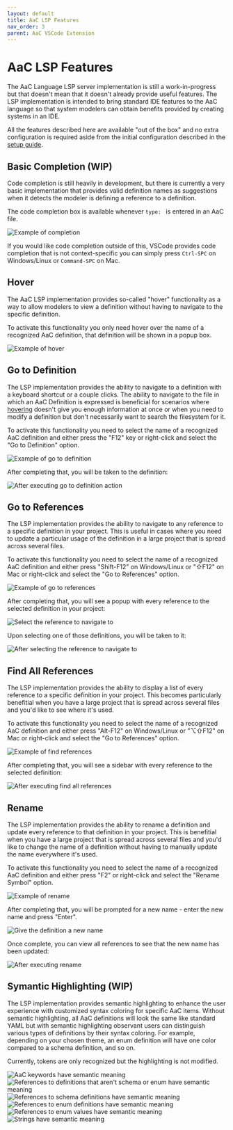 ```yaml
---
layout: default
title: AaC LSP Features
nav_order: 3
parent: AaC VSCode Extension
---
```


# AaC LSP Features

The AaC Language LSP server implementation is still a work-in-progress but that
doesn't mean that it doesn't already provide useful features. The LSP
implementation is intended to bring standard IDE features to the AaC language so
that system modelers can obtain benefits provided by creating systems in an IDE.

All the features described here are available "out of the box" and no extra
configuration is required aside from the initial configuration described in the
[setup guide](/docs/vscode_extension).

## Basic Completion (WIP)

Code completion is still heavily in development, but there is currently a very
basic implementation that provides valid definition names as suggestions when it
detects the modeler is defining a reference to a definition.

The code completion box is available whenever `type: ` is entered in an AaC file.

![Example of completion](/assets/images/vscode_extension/example-code-completion.png)

If you would like code completion outside of this, VSCode provides code
completion that is not context-specific you can simply press `Ctrl-SPC` on
Windows/Linux or `Command-SPC` on Mac.

## Hover

The AaC LSP implementation provides so-called "hover" functionality as a way to
allow modelers to view a definition without having to navigate to the specific
definition.

To activate this functionality you only need hover over the name of a recognized
AaC definition, that definition will be shown in a popup box.

![Example of hover](/assets/images/vscode_extension/example-hover.png)

## Go to Definition

The LSP implementation provides the ability to navigate to a definition with a
keyboard shortcut or a couple clicks. The ability to navigate to the file in
which an AaC Definition is expressed is beneficial for scenarios where
[hovering](#hover) doesn't give you enough information at once or when you need
to modify a definition but don't necessarily want to search the filesystem for
it.

To activate this functionality you need to select the name of a recognized AaC
definition and either press the "F12" key or right-click and select the "Go to
Definition" option.

![Example of go to definition](/assets/images/vscode_extension/example-go-to-definition.png)

After completing that, you will be taken to the definition:

![After executing go to definition action](/assets/images/vscode_extension/example-go-to-definition-afterwards.png)

## Go to References

The LSP implementation provides the ability to navigate to any reference to a
specific definition in your project. This is useful in cases where you need to
update a particular usage of the definition in a large project that is spread
across several files.

To activate this functionality you need to select the name of a recognized AaC
definition and either press "Shift-F12" on Windows/Linux or "⇧F12" on Mac or
right-click and select the "Go to References" option.

![Example of go to references](/assets/images/vscode_extension/example-go-to-references.png)

After completing that, you will see a popup with every reference to the selected
definition in your project:


![Select the reference to navigate to](/assets/images/vscode_extension/example-go-to-references-picker.png)

Upon selecting one of those definitions, you will be taken to it:

![After selecting the reference to navigate to](/assets/images/vscode_extension/example-go-to-references-afterwards.png)

## Find All References

The LSP implementation provides the ability to display a list of every reference
to a specific definition in your project. This becomes particularly benefitial
when you have a large project that is spread across several files and you'd like
to see where it's used.

To activate this functionality you need to select the name of a recognized AaC
definition and either press "Alt-F12" on Windows/Linux or "⌥⇧F12" on Mac or
right-click and select the "Go to References" option.

![Example of find references](/assets/images/vscode_extension/example-find-references.png)

After completing that, you will see a sidebar with every reference to the
selected definition:

![After executing find all references](/assets/images/vscode_extension/example-find-references-afterwards.png)

## Rename

The LSP implementation provides the ability to rename a definition and update
every reference to that definition in your project. This is benefitial when you
have a large project that is spread across several files and you'd like to
change the name of a definition without having to manually update the name
everywhere it's used.

To activate this functionality you need to select the name of a recognized AaC
definition and either press "F2" or right-click and select the "Rename Symbol"
option.

![Example of rename](/assets/images/vscode_extension/example-rename.png)

After completing that, you will be prompted for a new name - enter the new name
and press "Enter".

![Give the definition a new name](/assets/images/vscode_extension/example-rename-new-name.png)

Once complete, you can view all references to see that the new name has been updated:

![After executing rename](/assets/images/vscode_extension/example-rename-afterwards.png)

## Symantic Highlighting (WIP)

The LSP implementation provides semantic highlighting to enhance the user
experience with customized syntax coloring for specific AaC items. Without
semantic highlighting, all AaC definitions will look the same like standard YAML
but with semantic highlighting observant users can distinguish various types of
definitions by their syntax coloring. For example, depending on your chosen
theme, an enum definition will have one color compared to a schema definition,
and so on.

Currently, tokens are only recognized but the highlighting is not modified.

![AaC keywords have semantic meaning](/assets/images/vscode_extension/example-semantic-token-keyword.png)
![References to definitions that aren't schema or enum have semantic meaning](/assets/images/vscode_extension/example-semantic-token-macro.png)
![References to schema definitions have semantic meaning](/assets/images/vscode_extension/example-semantic-token-struct.png)
![References to enum definitions have semantic meaning](/assets/images/vscode_extension/example-semantic-token-enum.png)
![References to enum values have semantic meaning](/assets/images/vscode_extension/example-semantic-token-enum-values.png)
![Strings have semantic meaning](/assets/images/vscode_extension/example-semantic-token-string.png)
